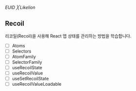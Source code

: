 ###### EUID ╳ Likelion

## Recoil

리코일(Recoil)을 사용해 React 앱 상태를 관리하는 방법을 학습합니다.

- [ ] Atoms
- [ ] Selectors
- [ ] AtomFamily
- [ ] SelectorFamily
- [ ] useRecoilState
- [ ] useRecoilValue
- [ ] useSetRecoilState
- [ ] useRecoilValueLoadable
